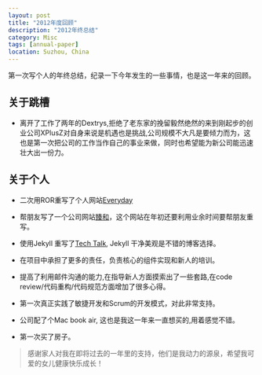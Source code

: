 ```yaml
---
layout: post
title: "2012年度回顾"
description: "2012年终总结"
category: Misc
tags: [annual-paper]
location: Suzhou, China
---
```

第一次写个人的年终总结，纪录一下今年发生的一些事情，也是这一年来的回顾。

## 关于跳槽

* 离开了工作了两年的Dextrys,拒绝了老东家的挽留毅然绝然的来到刚起步的创业公司XPlusZ对自身来说是机遇也是挑战,公司规模不大凡是要倾力而为，这也是第一次把公司的工作当作自己的事业来做，同时也希望能为新公司能迅速壮大出一份力。

## 关于个人

* 二次用ROR重写了个人网站[Everyday](http://www.everyday-cn.com)

* 帮朋友写了一个公司网站[臻和](http://www.zhen-sz.com)，这个网站在年初还要利用业余时间要帮朋友重写。

* 使用Jekyll 重写了[Tech Talk](http://tim.everyday-cn.com), Jekyll 干净美观是不错的博客选择。

* 在项目中承担了更多的责任，负责核心的组件实现和新人的培训。

* 提高了利用邮件沟通的能力,在指导新人方面摸索出了一些套路,在code review/代码重构/代码规范方面增加了很多心得。

* 第一次真正实践了敏捷开发和Scrum的开发模式，对此非常支持。

* 公司配了个Mac book air, 这也是我这一年来一直想买的,用着感觉不错。

* 第一次买了房子。


> 感谢家人对我在即将过去的一年里的支持，他们是我动力的源泉，希望我可爱的女儿健康快乐成长！
